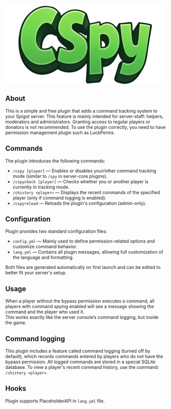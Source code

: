 <p align="center"><img src="./assets/logo.png" alt="Logo"></p>

## About
This is a simple and free plugin that adds a command tracking system to your Spigot server. This feature is mainly intended for server-staff: helpers, moderators and administrators. Granting access to regular players or donators is not recommended. To use the plugin correctly, you need to have permission management plugin such as LuckPerms.

## Commands
The plugin introduces the following commands:
- `/cspy [player]` — Enables or disables your/other command tracking mode (similar to `/spy` in server-core plugins).
- `/cspycheck [player]` — Checks whether you or another player is currently in tracking mode.
- `/chistory <player>` — Displays the recent commands of the specified player (only if command logging is enabled).
- `/cspyreload` — Reloads the plugin's configuration (admin-only).

## Configuration
Plugin provides two standard configuration files:

- `config.yml` — Mainly used to define permission-related options and customize command behavior.
- `lang.yml` — Contains all plugin messages, allowing full customization of the language and formatting.

Both files are generated automatically on first launch and can be edited to better fit your server's setup.

## Usage
When a player without the bypass permission executes a command, all players with command spying enabled will see a message showing the command and the player who used it.  
This works exactly like the server console’s command logging, but inside the game.

## Command logging
This plugin includes a feature called command logging (turned off by default), which records commands entered by players who do not have the bypass permission.
All logged commands are stored in a special SQLite database.
To view a player's recent command history, use the command: `/chistory <player>`.

## Hooks
Plugin supports PlaceholderAPI in `lang.yml` file.